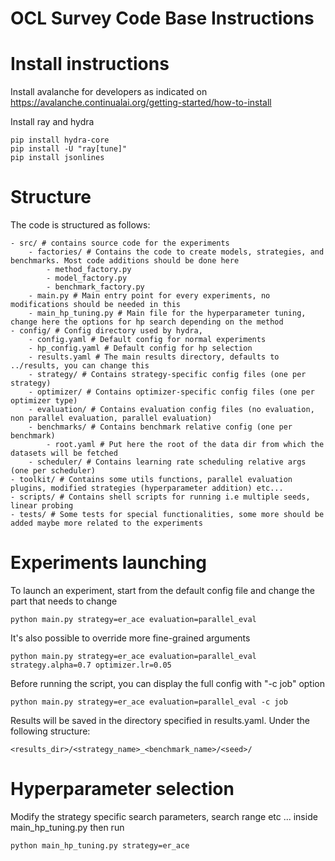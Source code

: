# OCL Survey Code Base Instructions

# Install instructions

Install avalanche for developers as indicated on https://avalanche.continualai.org/getting-started/how-to-install

Install ray and hydra

```
pip install hydra-core
pip install -U "ray[tune]"
pip install jsonlines
```

# Structure

The code is structured as follows:

```
- src/ # contains source code for the experiments
    - factories/ # Contains the code to create models, strategies, and benchmarks. Most code additions should be done here
        - method_factory.py
        - model_factory.py
        - benchmark_factory.py
    - main.py # Main entry point for every experiments, no modifications should be needed in this
    - main_hp_tuning.py # Main file for the hyperparameter tuning, change here the options for hp search depending on the method
- config/ # Config directory used by hydra, 
    - config.yaml # Default config for normal experiments
    - hp_config.yaml # Default config for hp selection
    - results.yaml # The main results directory, defaults to ../results, you can change this
    - strategy/ # Contains strategy-specific config files (one per strategy)
    - optimizer/ # Contains optimizer-specific config files (one per optimizer type)
    - evaluation/ # Contains evaluation config files (no evaluation, non parallel evaluation, parallel evaluation)
    - benchmarks/ # Contains benchmark relative config (one per benchmark)
        - root.yaml # Put here the root of the data dir from which the datasets will be fetched
    - scheduler/ # Contains learning rate scheduling relative args (one per scheduler)
- toolkit/ # Contains some utils functions, parallel evaluation plugins, modified strategies (hyperparameter addition) etc...
- scripts/ # Contains shell scripts for running i.e multiple seeds, linear probing
- tests/ # Some tests for special functionalities, some more should be added maybe more related to the experiments
```

# Experiments launching

To launch an experiment, start from the default config file and change the part that needs to change

```
python main.py strategy=er_ace evaluation=parallel_eval
```

It's also possible to override more fine-grained arguments

```
python main.py strategy=er_ace evaluation=parallel_eval strategy.alpha=0.7 optimizer.lr=0.05
```

Before running the script, you can display the full config with "-c job" option

```
python main.py strategy=er_ace evaluation=parallel_eval -c job
```

Results will be saved in the directory specified in results.yaml. Under the following structure:

```
<results_dir>/<strategy_name>_<benchmark_name>/<seed>/
```

# Hyperparameter selection

Modify the strategy specific search parameters, search range etc ... inside main_hp_tuning.py then run

```
python main_hp_tuning.py strategy=er_ace
```
